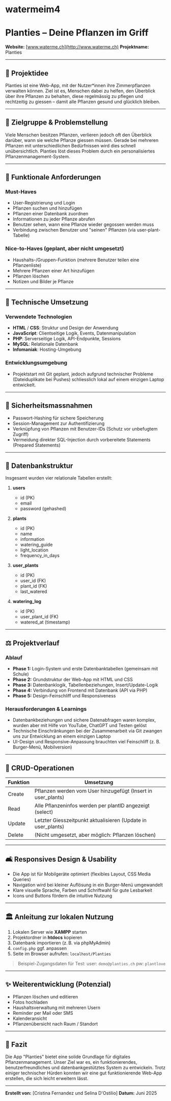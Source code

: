 # watermeim4

# Planties – Deine Pflanzen im Griff

**Website:** [www.waterme.ch](http://www.waterme.ch)
**Projektname:** Planties

---

## 🌱 Projektidee

Planties ist eine Web-App, mit der Nutzer\*innen ihre Zimmerpflanzen verwalten können. Ziel ist es, Menschen dabei zu helfen, den Überblick über ihre Pflanzen zu behalten, diese regelmässig zu pflegen und rechtzeitig zu giessen – damit alle Pflanzen gesund und glücklich bleiben.

---

## 📅 Zielgruppe & Problemstellung

Viele Menschen besitzen Pflanzen, verlieren jedoch oft den Überblick darüber, wann sie welche Pflanze giessen müssen. Gerade bei mehreren Pflanzen mit unterschiedlichen Bedürfnissen wird dies schnell unübersichtlich. Planties löst dieses Problem durch ein personalisiertes Pflanzenmanagement-System.

---

## 🎯 Funktionale Anforderungen

### Must-Haves

* User-Registrierung und Login
* Pflanzen suchen und hinzufügen
* Pflanzen einer Datenbank zuordnen
* Informationen zu jeder Pflanze abrufen
* Benutzer sehen, wann eine Pflanze wieder gegossen werden muss
* Verbindung zwischen Benutzer und "seinen" Pflanzen (via user-plant-Tabelle)

### Nice-to-Haves (geplant, aber nicht umgesetzt)

* Haushalts-/Gruppen-Funktion (mehrere Benutzer teilen eine Pflanzenliste)
* Mehrere Pflanzen einer Art hinzufügen
* Pflanzen löschen
* Notizen und Bilder je Pflanze

---

## 🚀 Technische Umsetzung

### Verwendete Technologien

* **HTML** / **CSS**: Struktur und Design der Anwendung
* **JavaScript**: Clientseitige Logik, Events, Datenmanipulation
* **PHP**: Serverseitige Logik, API-Endpunkte, Sessions
* **MySQL**: Relationale Datenbank
* **Infomaniak**: Hosting-Umgebung

### Entwicklungsumgebung

* Projektstart mit Git geplant, jedoch aufgrund technischer Probleme (Dateiduplikate bei Pushes) schliesslich lokal auf einem einzigen Laptop entwickelt.

---

## 🔐 Sicherheitsmassnahmen

* Passwort-Hashing für sichere Speicherung
* Session-Management zur Authentifizierung
* Verknüpfung von Pflanzen mit Benutzer-IDs (Schutz vor unbefugtem Zugriff)
* Vermeidung direkter SQL-Injection durch vorbereitete Statements (Prepared Statements)

---

## 📂 Datenbankstruktur

Insgesamt wurden vier relationale Tabellen erstellt:

1. **users**

   * id (PK)
   * email
   * password (gehashed)

2. **plants**

   * id (PK)
   * name
   * information
   * watering\_guide
   * light\_location
   * frequency\_in\_days

3. **user\_plants**

   * id (PK)
   * user\_id (FK)
   * plant\_id (FK)
   * last\_watered

4. **watering\_log**

   * id (PK)
   * user\_plant\_id (FK)
   * watered\_at (timestamp)

---

## ⚖️ Projektverlauf

### Ablauf

* **Phase 1:** Login-System und erste Datenbanktabellen (gemeinsam mit Schule)
* **Phase 2:** Grundstruktur der Web-App mit HTML und CSS
* **Phase 3:** Datenbanklogik, Tabellenbeziehungen, Insert/Update-Logik
* **Phase 4:** Verbindung von Frontend mit Datenbank (API via PHP)
* **Phase 5:** Design-Feinschliff und Responsiveness

### Herausforderungen & Learnings

* Datenbankbeziehungen und sichere Datenabfragen waren komplex, wurden aber mit Hilfe von YouTube, ChatGPT und Testen gelöst
* Technische Einschränkungen bei der Zusammenarbeit via Git zwangen uns zur Entwicklung an einem einzigen Laptop
* UI-Design und Responsive-Anpassung brauchten viel Feinschliff (z. B. Burger-Menü, Mobilversion)

---

## 🔄 CRUD-Operationen

| Funktion | Umsetzung                                                     |
| -------- | ------------------------------------------------------------- |
| Create   | Pflanzen werden vom User hinzugefügt (Insert in user\_plants) |
| Read     | Alle Pflanzeninfos werden per plantID angezeigt (select)      |
| Update   | Letzter Giesszeitpunkt aktualisieren (Update in user\_plants) |
| Delete   | (Nicht umgesetzt, aber möglich: Pflanzen löschen)             |

---

## 🛋️ Responsives Design & Usability

* Die App ist für Mobilgeräte optimiert (flexibles Layout, CSS Media Queries)
* Navigation wird bei kleiner Auflösung in ein Burger-Menü umgewandelt
* Klare visuelle Sprache, Farben und Schriftwahl für gute Lesbarkeit
* Icons und Buttons fördern die intuitive Nutzung

---

## 🏛️ Anleitung zur lokalen Nutzung

1. Lokalen Server wie **XAMPP** starten
2. Projektordner in **htdocs** kopieren
3. Datenbank importieren (z. B. via phpMyAdmin)
4. `config.php` ggf. anpassen
5. Seite im Browser aufrufen: `localhost/Planties`

> Beispiel-Zugangsdaten für Test:
> user: `demo@planties.ch`
> pw: `plantlove`

---

## ✨ Weiterentwicklung (Potenzial)

* Pflanzen löschen und editieren
* Fotos hochladen
* Haushaltsverwaltung mit mehreren Usern
* Reminder per Mail oder SMS
* Kalenderansicht
* Pflanzenübersicht nach Raum / Standort

---

## 🌟 Fazit

Die App "Planties" bietet eine solide Grundlage für digitales Pflanzenmanagement. Unser Ziel war es, ein funktionierendes, benutzerfreundliches und datenbankgestütztes System zu entwickeln. Trotz einiger technischer Hürden konnten wir eine gut funktionierende Web-App erstellen, die sich leicht erweitern lässt.

---

**Erstellt von:** \[Cristina Fernandez und Selina D'Ostilio]
**Datum:** Juni 2025
